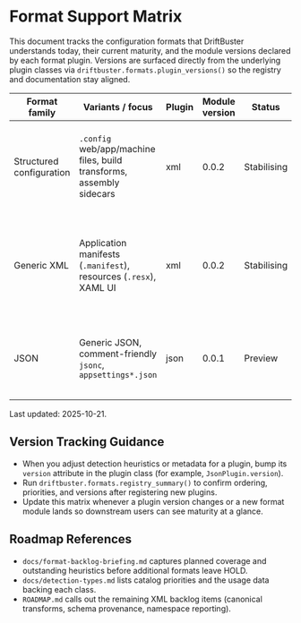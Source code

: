 # Format Support Matrix

This document tracks the configuration formats that DriftBuster understands
today, their current maturity, and the module versions declared by each format
plugin. Versions are surfaced directly from the underlying plugin classes via
`driftbuster.formats.plugin_versions()` so the registry and documentation stay
aligned.

| Format family            | Variants / focus                                                 | Plugin | Module version | Status       | Notes |
|--------------------------|------------------------------------------------------------------|--------|----------------|--------------|-------|
| Structured configuration | `.config` web/app/machine files, build transforms, assembly sidecars | xml    | 0.0.2          | Stabilising  | Schema discovery (xsi:*) and layered transform precedence now surface in metadata. |
| Generic XML              | Application manifests (`.manifest`), resources (`.resx`), XAML UI | xml    | 0.0.2          | Stabilising  | Canonicaliser preserves namespace order and exposes schema references for reporting highlights. |
| JSON                     | Generic JSON, comment-friendly `jsonc`, `appsettings*.json`      | json   | 0.0.1          | Preview      | Large-sample validation and sampling guardrails are still being tuned. |

Last updated: 2025-10-21.

## Version Tracking Guidance

- When you adjust detection heuristics or metadata for a plugin, bump its
  `version` attribute in the plugin class (for example,
  `JsonPlugin.version`).
- Run `driftbuster.formats.registry_summary()` to confirm ordering, priorities,
  and versions after registering new plugins.
- Update this matrix whenever a plugin version changes or a new format module
  lands so downstream users can see maturity at a glance.

## Roadmap References

- `docs/format-backlog-briefing.md` captures planned coverage and outstanding
  heuristics before additional formats leave HOLD.
- `docs/detection-types.md` lists catalog priorities and the usage data backing
  each class.
- `ROADMAP.md` calls out the remaining XML backlog items (canonical transforms,
  schema provenance, namespace reporting).
